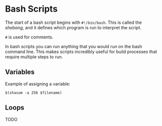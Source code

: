 # Bash Scripts

The start of a bash script begins with `#!/bin/bash`. This is called the *shebang*, and it defines which program is run to interpret the script.

`#` is used for comments.

In bash scripts you can run anything that you would run on the bash command line. This makes scripts incredibly useful for build processes that require multiple steps to run.

## Variables

Example of assigning a variable:

`$(shasum -a 256 $filename)`

## Loops

TODO
